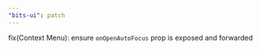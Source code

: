 ```yaml
---
"bits-ui": patch
---
```


fix(Context Menu): ensure `onOpenAutoFocus` prop is exposed and forwarded
